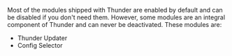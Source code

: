 Most of the modules shipped with Thunder are enabled by default and can be disabled if you don't need them.
However, some modules are an integral component of Thunder and can never be deactivated. These modules are:
* Thunder Updater
* Config Selector
